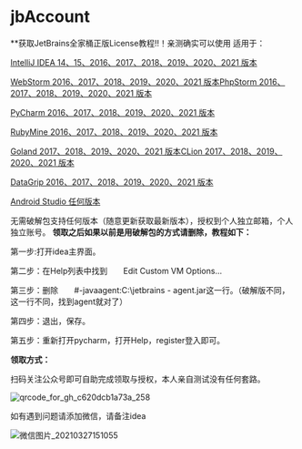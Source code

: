 # jbAccount

**获取JetBrains全家桶正版License教程!!！亲测确实可以使用
适用于：

[IntelliJ IDEA 14、15、2016、2017、2018、2019、2020、2021 版本](https://www.jetbrains.com/idea/)

[WebStorm 2016、2017、2018、2019、2020、2021 版本](https://www.jetbrains.com/webstorm)[PhpStorm 2016、2017、2018、2019、2020、2021 版本](https://www.jetbrains.com/phpstorm)

[PyCharm 2016、2017、2018、2019、2020、2021 版本](https://www.jetbrains.com/pycharm)

[RubyMine 2016、2017、2018、2019、2020、2021 版本](https://www.jetbrains.com/ruby)

[Goland 2017、2018、2019、2020、2021 版本](https://www.jetbrains.com/go)[CLion 2017、2018、2019、2020、2021 版本](https://www.jetbrains.com/clion)

[DataGrip 2016、2017、2018、2019、2020、2021 版本](https://www.jetbrains.com/datagrip)

[Android Studio 任何版本](https://developer.android.com/studio/index.html?hl=zh-cn)

无需破解包支持任何版本（随意更新获取最新版本），授权到个人独立邮箱，个人独立账号。
**领取之后如果以前是用破解包的方式请删除，教程如下：**

第一步:打开idea主界面。

第二步：在Help列表中找到  Edit Custom VM Options...

第三步：删除  #-javaagent:C:\jetbrains - agent.jar这一行。（破解版不同，这一行不同，找到agent就对了）

第四步：退出，保存。

第五步：重新打开pycharm，打开Help，register登入即可。



**领取方式：**

扫码关注公众号即可自助完成领取与授权，本人亲自测试没有任何套路。

![qrcode_for_gh_c620dcb1a73a_258](https://user-images.githubusercontent.com/81631195/113165021-38b24180-9274-11eb-9cf9-72a313662a41.jpg)


如有遇到问题请添加微信，请备注idea

![微信图片_20210327151055](https://user-images.githubusercontent.com/81631195/113165057-4071e600-9274-11eb-9abd-3448762b2d07.jpg)

